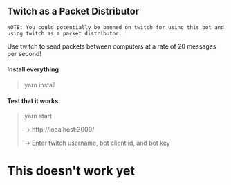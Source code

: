 ## Twitch as a Packet Distributor

    NOTE: You could potentially be banned on twitch for using this bot and using twitch as a packet distributor.

Use twitch to send packets between computers at a rate of 20 messages per second!

#### Install everything
 > yarn install

#### Test that it works
 > yarn start
 >
 > -> http://localhost:3000/
 >
 > -> Enter twitch username, bot client id, and bot key
 
 # This doesn't work yet

